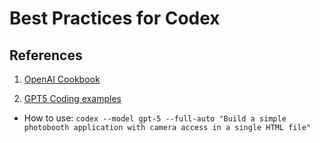 # Best Practices for Codex

## References

1. [OpenAI Cookbook](https://cookbook.openai.com/)

2. [GPT5 Coding examples](https://gpt5-coding-examples.vercel.app/)

- How to use: 
  `codex --model gpt-5 --full-auto "Build a simple photobooth application with camera access in a single HTML file"`